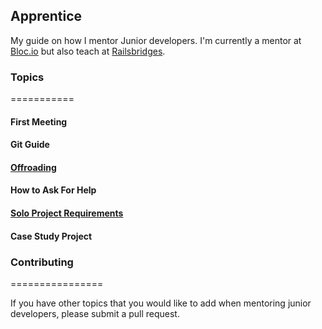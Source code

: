 ## Apprentice

My guide on how I mentor Junior developers. I'm currently a mentor at [Bloc.io](www.bloc.io) but also teach at [Railsbridges](http://www.railsbridge.org/).  

### Topics
===========

#### First Meeting

#### Git Guide

#### [Offroading](https://github.com/wonderwoman13/apprentice/blob/master/offroading.md)

#### How to Ask For Help

#### [Solo Project Requirements](https://github.com/wonderwoman13/apprentice/blob/master/solo_project_requirements.md)

#### Case Study Project

### Contributing
================

If you have other topics that you would like to add when mentoring junior developers, please submit a pull request.
